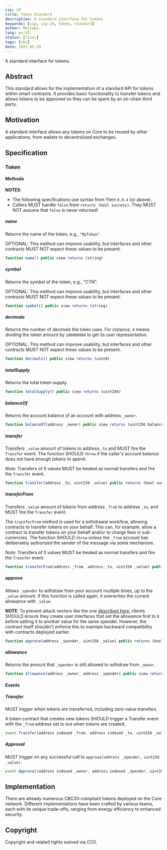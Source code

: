```yaml
---
cip: 20
title: Token Standard
description: A standard interface for tokens.
keywords: [cip, cip-20, token, standard]
author: Mojtaba
lang: en-US
status: [final]
tags: [cbc]
date: 2022-05-28
---
```

A standard interface for tokens.

<!--truncate-->

## Abstract

This standard allows for the implementation of a standard API for tokens within smart contracts. It provides basic functionality to transfer tokens and allows tokens to be approved so they can be spent by an on-chain third party.

## Motivation

A standard interface allows any tokens on Core to be reused by other applications, from wallets to decentralized exchanges.

## Specification

### Token

#### Methods

**NOTES**:

- The following specifications use syntax from Ylem `0.8.4` (or above).
- Callers MUST handle `false` from `returns (bool success)`. They MUST NOT assume that `false` is never returned!

##### name

Returns the name of the token, e.g., `"MyToken"`.

OPTIONAL: This method can improve usability, but interfaces and other contracts MUST NOT expect these values to be present.

```js
function name() public view returns (string)
```

##### symbol

Returns the symbol of the token, e.g., "CTN".

OPTIONAL: This method can improve usability, but interfaces and other contracts MUST NOT expect these values to be present.

```js
function symbol() public view returns (string)
```

##### decimals

Returns the number of decimals the token uses. For instance, `8` means dividing the token amount by `100000000` to get its user representation.

OPTIONAL: This method can improve usability, but interfaces and other contracts MUST NOT expect these values to be present.

```js
function decimals() public view returns (uint8)
```

##### totalSupply

Returns the total token supply.

```js
function totalSupply() public view returns (uint256)
```

##### balanceOf

Returns the account balance of an account with address `_owner`.

```js
function balanceOf(address _owner) public view returns (uint256 balance)
```

##### transfer

Transfers `_value` amount of tokens to address `_to` and MUST fire the `Transfer` event. The function SHOULD `throw` if the caller's account balance does not have enough tokens to spend.

*Note:* Transfers of 0 values MUST be treated as normal transfers and fire the `Transfer` event.

```js
function transfer(address _to, uint256 _value) public returns (bool success)
```

##### transferFrom

Transfers `_value` amount of tokens from address `_from` to address `_to`, and MUST fire the `Transfer` event.

The `transferFrom` method is used for a withdrawal workflow, allowing contracts to transfer tokens on your behalf. This can, for example, allow a contract to transfer tokens on your behalf and/or to charge fees in sub-currencies. The function SHOULD `throw` unless the `_from` account has deliberately authorized the sender of the message via some mechanism.

*Note:* Transfers of 0 values MUST be treated as normal transfers and fire the `Transfer` event.

```js
function transferFrom(address _from, address _to, uint256 _value) public returns (bool success)
```

##### approve

Allows `_spender` to withdraw from your account multiple times, up to the `_value` amount. If this function is called again, it overwrites the current allowance with `_value`.

**NOTE**: To prevent attack vectors like the one [described here](https://docs.google.com/document/d/1YLPtQxZu1UAvO9cZ1O2RPXBbT0mooh4DYKjA_jp-RLM/), clients SHOULD ensure they create user interfaces that set the allowance first to `0` before setting it to another value for the same spender. However, the contract itself shouldn't enforce this to maintain backward compatibility with contracts deployed earlier.

```js
function approve(address _spender, uint256 _value) public returns (bool success)
```

##### allowance

Returns the amount that `_spender` is still allowed to withdraw from `_owner`.

```js
function allowance(address _owner, address _spender) public view returns (uint256 remaining)
```

#### Events

##### Transfer

MUST trigger when tokens are transferred, including zero-value transfers.

A token contract that creates new tokens SHOULD trigger a Transfer event with the `_from` address set to `0x0` when tokens are created.

```js
event Transfer(address indexed _from, address indexed _to, uint256 _value)
```

##### Approval

MUST trigger on any successful call to `approve(address _spender, uint256 _value)`.

```js
event Approval(address indexed _owner, address indexed _spender, uint256 _value)
```

## Implementation

There are already numerous CBC20-compliant tokens deployed on the Core network. Different implementations have been crafted by various teams, each with its unique trade-offs, ranging from energy efficiency to enhanced security.

## Copyright

Copyright and related rights waived via CC0.
